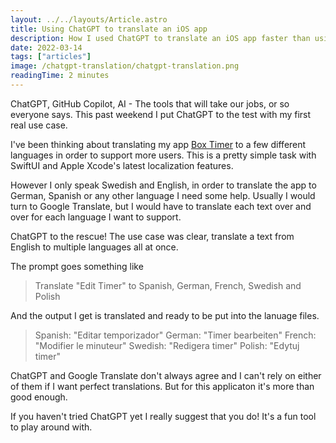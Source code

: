 ```yaml
---
layout: ../../layouts/Article.astro
title: Using ChatGPT to translate an iOS app
description: How I used ChatGPT to translate an iOS app faster than using Google Translate.
date: 2022-03-14
tags: ["articles"]
image: /chatgpt-translation/chatgpt-translation.png
readingTime: 2 minutes
---
```


ChatGPT, GitHub Copilot, AI - The tools that will take our jobs, or so everyone says. This past weekend I put ChatGPT to the test with my first real use case.

I've been thinking about translating my app <a href="https://boxtimer.app/?ref=edvinlinden.se" target="_blank" rel="noopener noreferrer">Box Timer</a> to a few different languages in order to support more users. This is a pretty simple task with SwiftUI and Apple Xcode's latest localization features.

However I only speak Swedish and English, in order to translate the app to German, Spanish or any other language I need some help. Usually I would turn to Google Translate, but I would have to translate each text over and over for each language I want to support.

ChatGPT to the rescue! The use case was clear, translate a text from English to multiple languages all at once. 

The prompt goes something like 
> Translate "Edit Timer" to Spanish, German, French, Swedish and Polish

And the output I get is translated and ready to be put into the lanuage files.
> Spanish: "Editar temporizador"
> German: "Timer bearbeiten"
> French: "Modifier le minuteur"
> Swedish: "Redigera timer"
> Polish: "Edytuj timer"

ChatGPT and Google Translate don't always agree and I can't rely on either of them if I want perfect translations. But for this applicaton it's more than good enough.

If you haven't tried ChatGPT yet I really suggest that you do! It's a fun tool to play around with.
